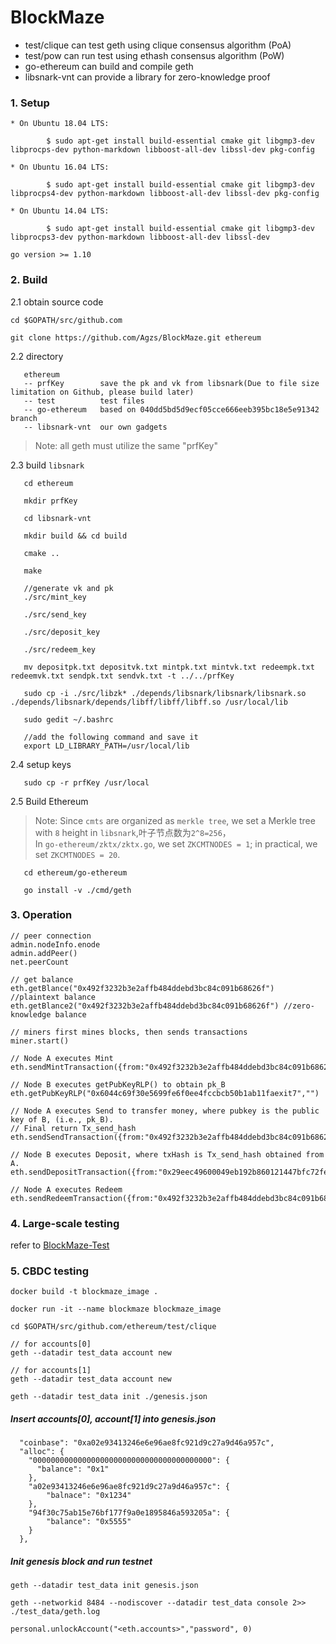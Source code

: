 # BlockMaze

* test/clique can test geth using clique consensus algorithm (PoA)
* test/pow can run test using ethash consensus algorithm (PoW)
* go-ethereum can build and compile geth
* libsnark-vnt can provide a library for zero-knowledge proof

### 1. Setup
```
* On Ubuntu 18.04 LTS:

        $ sudo apt-get install build-essential cmake git libgmp3-dev libprocps-dev python-markdown libboost-all-dev libssl-dev pkg-config
        
* On Ubuntu 16.04 LTS:

        $ sudo apt-get install build-essential cmake git libgmp3-dev libprocps4-dev python-markdown libboost-all-dev libssl-dev pkg-config
        
* On Ubuntu 14.04 LTS:

        $ sudo apt-get install build-essential cmake git libgmp3-dev libprocps3-dev python-markdown libboost-all-dev libssl-dev

go version >= 1.10
```

### 2. Build

2.1 obtain source code
```
cd $GOPATH/src/github.com

git clone https://github.com/Agzs/BlockMaze.git ethereum
```

2.2 directory 
```
   ethereum
   -- prfKey        save the pk and vk from libsnark(Due to file size limitation on Github, please build later)
   -- test          test files
   -- go-ethereum   based on 040dd5bd5d9ecf05cce666eeb395bc18e5e91342 branch
   -- libsnark-vnt  our own gadgets
```

> Note: all geth must utilize the same "prfKey"


2.3 build `libsnark`
```
   cd ethereum
   
   mkdir prfKey

   cd libsnark-vnt
   
   mkdir build && cd build

   cmake ..

   make

   //generate vk and pk
   ./src/mint_key

   ./src/send_key

   ./src/deposit_key

   ./src/redeem_key

   mv depositpk.txt depositvk.txt mintpk.txt mintvk.txt redeempk.txt redeemvk.txt sendpk.txt sendvk.txt -t ../../prfKey

   sudo cp -i ./src/libzk* ./depends/libsnark/libsnark/libsnark.so ./depends/libsnark/depends/libff/libff/libff.so /usr/local/lib

   sudo gedit ~/.bashrc

   //add the following command and save it
   export LD_LIBRARY_PATH=/usr/local/lib
```

2.4 setup keys
```   
   sudo cp -r prfKey /usr/local
```

2.5 Build Ethereum
> Note: Since `cmts` are organized as `merkle tree`, we set a Merkle tree with `8` height in `libsnark`,叶子节点数为`2^8=256`，</br>
   In `go-ethereum/zktx/zktx.go`, we set `ZKCMTNODES = 1`; in practical, we set `ZKCMTNODES = 20`.

```
   cd ethereum/go-ethereum

   go install -v ./cmd/geth
```

### 3. Operation
```
// peer connection
admin.nodeInfo.enode
admin.addPeer()
net.peerCount 

// get balance
eth.getBlance("0x492f3232b3e2affb484ddebd3bc84c091b68626f") //plaintext balance
eth.getBlance2("0x492f3232b3e2affb484ddebd3bc84c091b68626f") //zero-knowledge balance

// miners first mines blocks, then sends transactions
miner.start()

// Node A executes Mint
eth.sendMintTransaction({from:"0x492f3232b3e2affb484ddebd3bc84c091b68626f",value:"0x1234"})

// Node B executes getPubKeyRLP() to obtain pk_B
eth.getPubKeyRLP("0x6044c69f30e5699fe6f0ee4fccbcb50b1ab11faexit7","")

// Node A executes Send to transfer money, where pubkey is the public key of B, (i.e., pk_B).
// Final return Tx_send_hash
eth.sendSendTransaction({from:"0x492f3232b3e2affb484ddebd3bc84c091b68626f",value:"0x123",pubKey:"0xf842a0dfdc52fc4652e878a5ab8b714c493ccf4b8fc1106d457941a25989ce4ee2f5d7a0e600c1f446799b44e9e5d23712176a12dec4f4731e1adc7cc26f74b5e8a3d9c0"})

// Node B executes Deposit, where txHash is Tx_send_hash obtained from A.
eth.sendDepositTransaction({from:"0x29eec49600049eb192b860121447bfc72fe7ebac",txHash:"0xb13787daae6718378334577d9ed16fda0575ddfa0511546d79c3eea1970f9753",key:""})

// Node A executes Redeem
eth.sendRedeemTransaction({from:"0x492f3232b3e2affb484ddebd3bc84c091b68626f",value:"0x123"})
```

### 4. Large-scale testing

refer to [BlockMaze-Test](https://github.com/Agzs/BlockMaze-Test)


### 5. CBDC testing
```
docker build -t blockmaze_image .

docker run -it --name blockmaze blockmaze_image

cd $GOPATH/src/github.com/ethereum/test/clique

// for accounts[0]
geth --datadir test_data account new

// for accounts[1]
geth --datadir test_data account new

geth --datadir test_data init ./genesis.json
```

##### Insert accounts[0], account[1] into genesis.json

```
  "coinbase": "0xa02e93413246e6e96ae8fc921d9c27a9d46a957c",
  "alloc": {
    "0000000000000000000000000000000000000000": {
      "balance": "0x1"
    },
    "a02e93413246e6e96ae8fc921d9c27a9d46a957c": {
	    "balnace": "0x1234"
    },
    "94f30c75ab15e76bf177f9a0e1895846a593205a": {
	    "balance": "0x5555"
    }
  },
```

##### Init genesis block and run testnet
```
geth --datadir test_data init genesis.json

geth --networkid 8484 --nodiscover --datadir test_data console 2>> ./test_data/geth.log

personal.unlockAccount("<eth.accounts>","password", 0)
```